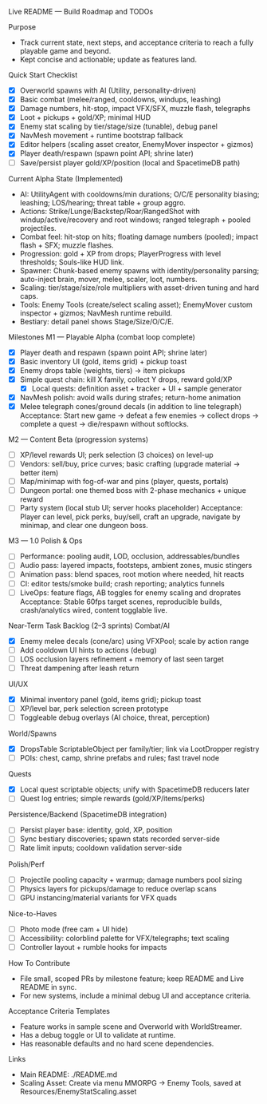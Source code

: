 Live README — Build Roadmap and TODOs

Purpose
- Track current state, next steps, and acceptance criteria to reach a fully playable game and beyond.
- Kept concise and actionable; update as features land.

Quick Start Checklist
- [x] Overworld spawns with AI (Utility, personality-driven)
- [x] Basic combat (melee/ranged, cooldowns, windups, leashing)
- [x] Damage numbers, hit-stop, impact VFX/SFX, muzzle flash, telegraphs
- [x] Loot + pickups + gold/XP; minimal HUD
- [x] Enemy stat scaling by tier/stage/size (tunable), debug panel
- [x] NavMesh movement + runtime bootstrap fallback
- [x] Editor helpers (scaling asset creator, EnemyMover inspector + gizmos)
 - [x] Player death/respawn (spawn point API; shrine later)
- [ ] Save/persist player gold/XP/position (local and SpacetimeDB path)

Current Alpha State (Implemented)
- AI: UtilityAgent with cooldowns/min durations; O/C/E personality biasing; leashing; LOS/hearing; threat table + group aggro.
- Actions: Strike/Lunge/Backstep/Roar/RangedShot with windup/active/recovery and root windows; ranged telegraph + pooled projectiles.
- Combat feel: hit-stop on hits; floating damage numbers (pooled); impact flash + SFX; muzzle flashes.
- Progression: gold + XP from drops; PlayerProgress with level thresholds; Souls-like HUD link.
- Spawner: Chunk-based enemy spawns with identity/personality parsing; auto-inject brain, mover, melee, scaler, loot, numbers.
- Scaling: tier/stage/size/role multipliers with asset-driven tuning and hard caps.
- Tools: Enemy Tools (create/select scaling asset); EnemyMover custom inspector + gizmos; NavMesh runtime rebuild.
- Bestiary: detail panel shows Stage/Size/O/C/E.

Milestones
M1 — Playable Alpha (combat loop complete)
- [x] Player death and respawn (spawn point API; shrine later)
- [x] Basic inventory UI (gold, items grid) + pickup toast
- [x] Enemy drops table (weights, tiers) → item pickups
- [x] Simple quest chain: kill X family, collect Y drops, reward gold/XP
  - [x] Local quests: definition asset + tracker + UI + sample generator
- [x] NavMesh polish: avoid walls during strafes; return-home animation
- [x] Melee telegraph cones/ground decals (in addition to line telegraph)
Acceptance: Start new game → defeat a few enemies → collect drops → complete a quest → die/respawn without softlocks.

M2 — Content Beta (progression systems)
- [ ] XP/level rewards UI; perk selection (3 choices) on level-up
- [ ] Vendors: sell/buy, price curves; basic crafting (upgrade material → better item)
- [ ] Map/minimap with fog-of-war and pins (player, quests, portals)
- [ ] Dungeon portal: one themed boss with 2-phase mechanics + unique reward
- [ ] Party system (local stub UI; server hooks placeholder)
Acceptance: Player can level, pick perks, buy/sell, craft an upgrade, navigate by minimap, and clear one dungeon boss.

M3 — 1.0 Polish & Ops
- [ ] Performance: pooling audit, LOD, occlusion, addressables/bundles
- [ ] Audio pass: layered impacts, footsteps, ambient zones, music stingers
- [ ] Animation pass: blend spaces, root motion where needed, hit reacts
- [ ] CI: editor tests/smoke build; crash reporting; analytics funnels
- [ ] LiveOps: feature flags, AB toggles for enemy scaling and droprates
Acceptance: Stable 60fps target scenes, reproducible builds, crash/analytics wired, content togglable live.

Near-Term Task Backlog (2–3 sprints)
Combat/AI
- [x] Enemy melee decals (cone/arc) using VFXPool; scale by action range
- [ ] Add cooldown UI hints to actions (debug)
- [ ] LOS occlusion layers refinement + memory of last seen target
- [ ] Threat dampening after leash return

UI/UX
- [x] Minimal inventory panel (gold, items grid); pickup toast
- [ ] XP/level bar, perk selection screen prototype
- [ ] Toggleable debug overlays (AI choice, threat, perception)

World/Spawns
- [x] DropsTable ScriptableObject per family/tier; link via LootDropper registry
- [ ] POIs: chest, camp, shrine prefabs and rules; fast travel node

Quests
- [x] Local quest scriptable objects; unify with SpacetimeDB reducers later
- [ ] Quest log entries; simple rewards (gold/XP/items/perks)

Persistence/Backend (SpacetimeDB integration)
- [ ] Persist player base: identity, gold, XP, position
- [ ] Sync bestiary discoveries; spawn stats recorded server-side
- [ ] Rate limit inputs; cooldown validation server-side

Polish/Perf
- [ ] Projectile pooling capacity + warmup; damage numbers pool sizing
- [ ] Physics layers for pickups/damage to reduce overlap scans
- [ ] GPU instancing/material variants for VFX quads

Nice-to-Haves
- [ ] Photo mode (free cam + UI hide)
- [ ] Accessibility: colorblind palette for VFX/telegraphs; text scaling
- [ ] Controller layout + rumble hooks for impacts

How To Contribute
- File small, scoped PRs by milestone feature; keep README and Live README in sync.
- For new systems, include a minimal debug UI and acceptance criteria.

Acceptance Criteria Templates
- Feature works in sample scene and Overworld with WorldStreamer.
- Has a debug toggle or UI to validate at runtime.
- Has reasonable defaults and no hard scene dependencies.

Links
- Main README: ./README.md
- Scaling Asset: Create via menu MMORPG → Enemy Tools, saved at Resources/EnemyStatScaling.asset

